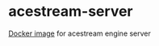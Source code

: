 # acestream-server
[Docker image](https://hub.docker.com/r/igoticecream/acestream-server) for acestream engine server
